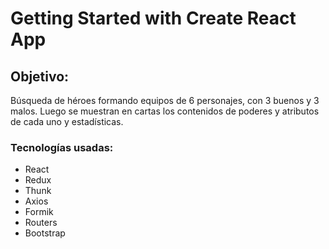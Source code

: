 # Getting Started with Create React App


## Objetivo:
Búsqueda de héroes formando equipos de 6 personajes, con 3 buenos y 3 malos. Luego se muestran en cartas los contenidos de poderes y atributos de cada uno y estadísticas.

### Tecnologías usadas:
* React
* Redux 
* Thunk
* Axios
* Formik 
* Routers
* Bootstrap




